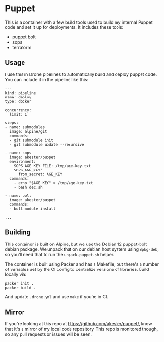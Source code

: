 # Puppet

This is a container with a few build tools used to build my internal Puppet code
and set it up for deployments.  It includes these tools:

* puppet bolt
* sops
* terraform

## Usage

I use this in Drone pipelines to automatically build and deploy puppet code.  You can include it in the pipeline like this:

```
---
kind: pipeline
name: deploy
type: docker

concurrency:
  limit: 1

steps:
- name: submodules
  image: alpine/git
  commands:
  - git submodule init
  - git submodule update --recursive

- name: sops
  image: akester/puppet
  environment:
    SOPS_AGE_KEY_FILE: /tmp/age-key.txt
    SOPS_AGE_KEY:
      from_secret: AGE_KEY
  commands:
    - echo "$AGE_KEY" > /tmp/age-key.txt
    - bash dec.sh

- name: bolt
  image: akester/puppet
  commands:
  - bolt module install

...
```

## Building

This container is built on Alpine, but we use the Debian 12 puppet-bolt debian
package.  We unpack that on our debian host system using `dpkg-deb`, so you'll
need that to run the `unpack-puppet.sh` helper.

The container is built using Packer and has a Makefile, but there's a number of
variables set by the CI config to centralize versions of libraries.   Build locally via:

```
packer init .
packer build .
```

And update `.drone.yml` and use `make` if you're in CI.


## Mirror

If you're looking at this repo at https://github.com/akester/puppet/, know
that it's a mirror of my local code repository.  This repo is monitored though,
so any pull requests or issues will be seen.
